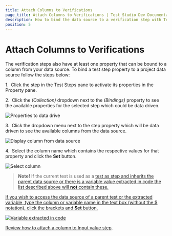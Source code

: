 ```yaml
---
title: Attach Columns to Verifications
page_title: Attach Columns to Verifications | Test Studio Dev Documentation
description: How to bind the data source to a verification step with Test Studio Dev
position: 5
---
```

# Attach Columns to Verifications

The verification steps also have at least one property that can be bound to a column from your data source. To bind a test step property to a project data source follow the steps below:

1.&nbsp; Click the step in the Test Steps pane to activate its properties in the Property pane.

2.&nbsp; Click the _(Collection)_ dropdown next to the _(Bindings)_ property to see the available properties for the selected step which could be data driven.

![Properties to data drive][1]

3.&nbsp; Click the dropdown menu next to the step property which will be data driven to see the available columns from the data source.

![Display column from data source][2]

4.&nbsp; Select the column name which contains the respective values for that property and click the **Set** button. 

![Select column][3]

>__Note!__ If the current test is used as a <a href="/features/custom-steps/test-as-step" target=blank>test as step and inherits the parent data source or there is a variable value extracted in code the list described above will __not__ contain these.

If you wish to access the data source of a parent test or the extracted variable, type the column or variable name in the text box (without the $ notation), click the brackets and **Set** button.

![Variable extracted in code][4]

Review how to attach a column to <a href="/features/data-driven-test/attach-columns-input-values" target=blank>Input value step</a>. 

[1]: images/attach-columns-verifications/fig1.png
[2]: images/attach-columns-verifications/fig2.png
[3]: images/attach-columns-verifications/fig3.png
[4]: images/attach-columns-verifications/fig4.png